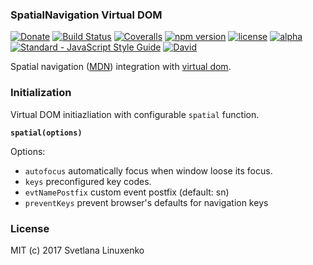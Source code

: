 ### SpatialNavigation Virtual DOM

[![Donate](https://img.shields.io/badge/donate-3$-green.svg?style=flat-square)](https://www.linuxenko.pro/donate.html#?amount=3) [![Build Status](https://img.shields.io/travis/linuxenko/spatial-virtual-dom.svg?style=flat-square)](https://travis-ci.org/linuxenko/spatial-virtual-dom) [![Coveralls](https://img.shields.io/coveralls/linuxenko/spatial-virtual-dom/master.svg?style=flat-square)](https://coveralls.io/github/linuxenko/spatial-virtual-dom) [![npm version](https://img.shields.io/npm/v/spatial-virtual-dom.svg?style=flat-square)](https://www.npmjs.com/package/spatial-virtual-dom) [![license](https://img.shields.io/github/license/linuxenko/spatial-virtual-dom.svg?style=flat-square)]() [![alpha](https://img.shields.io/badge/stability-Experimental-ff69b4.svg?style=flat-square)](https://github.com/linuxenko/spatial-virtual-dom) [![Standard - JavaScript Style Guide](https://img.shields.io/badge/code%20style-standard-brightgreen.svg?style=flat-square)](http://standardjs.com/) [![David](https://img.shields.io/david/linuxenko/spatial-virtual-dom.svg?style=flat-square)](https://github.com/linuxenko/spatial-virtual-dom)

Spatial navigation ([MDN](https://developer.mozilla.org/en-US/docs/Mozilla/Firefox_OS_for_TV/TV_remote_control_navigation)) integration with [virtual dom](https://github.com/linuxenko/basic-virtual-dom).

### Initialization

Virtual DOM initiazliation with configurable `spatial` function.

**`spatial(options)`**

Options:
  * `autofocus` automatically focus when window loose its focus.
  * `keys` preconfigured key codes.
  * `evtNamePostfix` custom event postfix (default: sn)
  * `preventKeys` prevent browser's defaults for navigation keys

### License

MIT (c) 2017 Svetlana Linuxenko
